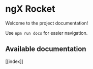 # ngX Rocket

Welcome to the project documentation!

Use `npm run docs` for easier navigation.

## Available documentation

[[index]]
